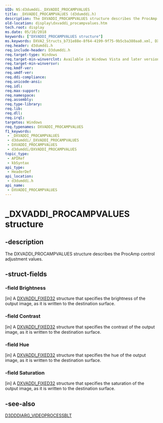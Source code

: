 ```yaml
---
UID: NS:d3dumddi._DXVADDI_PROCAMPVALUES
title: _DXVADDI_PROCAMPVALUES (d3dumddi.h)
description: The DXVADDI_PROCAMPVALUES structure describes the ProcAmp control adjustment values.
old-location: display\dxvaddi_procampvalues.htm
tech.root: display
ms.date: 05/10/2018
keywords: ["DXVADDI_PROCAMPVALUES structure"]
ms.keywords: DXVA2_Structs_b731e88e-8f64-4199-9f75-9b5cba380aa8.xml, DXVADDI_PROCAMPVALUES, DXVADDI_PROCAMPVALUES structure [Display Devices], _DXVADDI_PROCAMPVALUES, d3dumddi/DXVADDI_PROCAMPVALUES, display.dxvaddi_procampvalues
req.header: d3dumddi.h
req.include-header: D3dumddi.h
req.target-type: Windows
req.target-min-winverclnt: Available in Windows Vista and later versions of the Windows operating systems.
req.target-min-winversvr: 
req.kmdf-ver: 
req.umdf-ver: 
req.ddi-compliance: 
req.unicode-ansi: 
req.idl: 
req.max-support: 
req.namespace: 
req.assembly: 
req.type-library: 
req.lib: 
req.dll: 
req.irql: 
targetos: Windows
req.typenames: DXVADDI_PROCAMPVALUES
f1_keywords:
 - _DXVADDI_PROCAMPVALUES
 - d3dumddi/_DXVADDI_PROCAMPVALUES
 - DXVADDI_PROCAMPVALUES
 - d3dumddi/DXVADDI_PROCAMPVALUES
topic_type:
 - APIRef
 - kbSyntax
api_type:
 - HeaderDef
api_location:
 - d3dumddi.h
api_name:
 - DXVADDI_PROCAMPVALUES
---
```


# _DXVADDI_PROCAMPVALUES structure


## -description

The DXVADDI_PROCAMPVALUES structure describes the ProcAmp control adjustment values.

## -struct-fields

### -field Brightness

[in] A <a href="/windows-hardware/drivers/ddi/d3dumddi/ns-d3dumddi-_dxvaddi_fixed32">DXVADDI_FIXED32</a> structure that specifies the brightness of the output image, as it is written to the destination surface.

### -field Contrast

[in] A <a href="/windows-hardware/drivers/ddi/d3dumddi/ns-d3dumddi-_dxvaddi_fixed32">DXVADDI_FIXED32</a> structure that specifies the contrast of the output image, as it is written to the destination surface.

### -field Hue

[in] A <a href="/windows-hardware/drivers/ddi/d3dumddi/ns-d3dumddi-_dxvaddi_fixed32">DXVADDI_FIXED32</a> structure that specifies the hue of the output image, as it is written to the destination surface.

### -field Saturation

[in] A <a href="/windows-hardware/drivers/ddi/d3dumddi/ns-d3dumddi-_dxvaddi_fixed32">DXVADDI_FIXED32</a> structure that specifies the saturation of the output image, as it is written to the destination surface.

## -see-also

<a href="/windows-hardware/drivers/ddi/d3dumddi/ns-d3dumddi-_d3dddiarg_videoprocessblt">D3DDDIARG_VIDEOPROCESSBLT</a>

